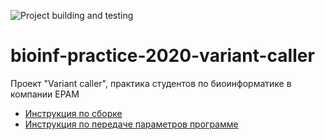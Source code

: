 ![Project building and testing](https://github.com/bioinf-internship-2020-team-varcall/bioinf-practice-2020-variant-caller/workflows/Project%20building%20and%20testing/badge.svg)  
# bioinf-practice-2020-variant-caller
Проект "Variant caller",  практика студентов по биоинформатике в компании EPAM 

* [Инструкция по сборке](/Docs/Project_set_up.md)  
* [Инструкция по передаче параметров программе](/Docs/Command_line_args.md)
